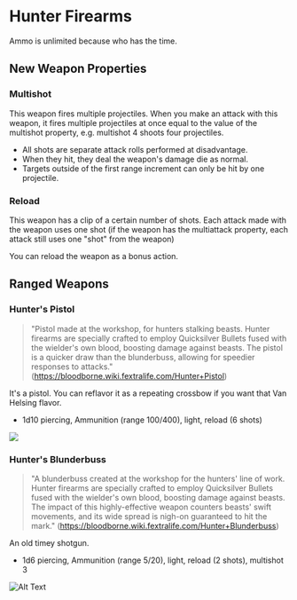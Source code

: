 # Hunter Firearms

Ammo is unlimited because who has the time.

## New Weapon Properties

### Multishot
This weapon fires multiple projectiles. When you make an attack with this weapon, it fires multiple projectiles at once equal to the value of the multishot property, e.g. multishot 4 shoots four projectiles. 
- All shots are separate attack rolls performed at disadvantage. 
- When they hit, they deal the weapon's damage die as normal. 
- Targets outside of the first range increment can only be hit by one projectile. 

### Reload
This weapon has a clip of a certain number of shots. Each attack made with the weapon uses one shot (if the weapon has the multiattack property, each attack still uses one "shot" from the weapon)

You can reload the weapon as a bonus action.

## Ranged Weapons

### Hunter's Pistol
> "Pistol made at the workshop, for hunters stalking beasts. Hunter firearms are specially crafted to employ Quicksilver Bullets fused with the wielder's own blood, boosting damage against beasts. The pistol is a quicker draw than the blunderbuss, allowing for speedier responses to attacks." (https://bloodborne.wiki.fextralife.com/Hunter+Pistol)

It's a pistol. You can reflavor it as a repeating crossbow if you want that Van Helsing flavor.

- 1d10 piercing, Ammunition (range 100/400), light, reload (6 shots)

![](https://bloodborne.wiki.fextralife.com/file/Bloodborne/parry.gif)

### Hunter's Blunderbuss
> "A blunderbuss created at the workshop for the hunters' line of work. Hunter firearms are specially crafted to employ Quicksilver Bullets fused with the wielder's own blood, boosting damage against beasts. The impact of this highly-effective weapon counters beasts' swift movements, and its wide spread is nigh-on guaranteed to hit the mark." (https://bloodborne.wiki.fextralife.com/Hunter+Blunderbuss)

An old timey shotgun.

- 1d6 piercing, Ammunition (range 5/20), light, reload (2 shots), multishot 3

![Alt Text](https://bloodborne.wiki.fextralife.com/file/Bloodborne/arrowhead.gif)